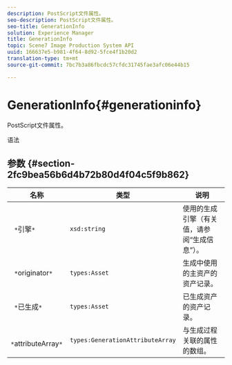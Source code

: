 ```yaml
---
description: PostScript文件属性。
seo-description: PostScript文件属性。
seo-title: GenerationInfo
solution: Experience Manager
title: GenerationInfo
topic: Scene7 Image Production System API
uuid: 166637e5-b981-4f64-8d92-5fce4f1b20d2
translation-type: tm+mt
source-git-commit: 7bc7b3a86fbcdc57cfdc31745fae3afc06e44b15

---
```



# GenerationInfo{#generationinfo}

PostScript文件属性。

语法

## 参数 {#section-2fc9bea56b6d4b72b80d4f04c5f9b862}

| 名称 | 类型 | 说明 |
|---|---|---|
| ` *`引擎`*` | `xsd:string` | 使用的生成引擎（有关值，请参阅“生成信息”）。 |
| ` *`originator`*` | `types:Asset` | 生成中使用的主资产的资产记录。 |
| ` *`已生成`*` | `types:Asset` | 已生成资产的资产记录。 |
| ` *`attributeArray`*` | `types:GenerationAttributeArray` | 与生成过程关联的属性的数组。 |

